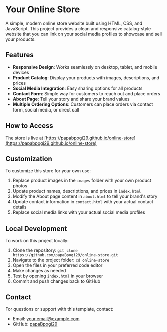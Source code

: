 # Your Online Store

A simple, modern online store website built using HTML, CSS, and JavaScript. This project provides a clean and responsive catalog-style website that you can link on your social media profiles to showcase and sell your products.

## Features

- **Responsive Design**: Works seamlessly on desktop, tablet, and mobile devices
- **Product Catalog**: Display your products with images, descriptions, and prices
- **Social Media Integration**: Easy sharing options for all products
- **Contact Form**: Simple way for customers to reach out and place orders
- **About Page**: Tell your story and share your brand values
- **Multiple Ordering Options**: Customers can place orders via contact form, social media, or direct call

## How to Access

The store is live at [https://papabpogi29.github.io/online-store](https://papabpogi29.github.io/online-store)

## Customization

To customize this store for your own use:

1. Replace product images in the `images` folder with your own product photos
2. Update product names, descriptions, and prices in `index.html`
3. Modify the About page content in `about.html` to tell your brand's story
4. Update contact information in `contact.html` with your actual contact details
5. Replace social media links with your actual social media profiles

## Local Development

To work on this project locally:

1. Clone the repository: `git clone https://github.com/papaBpogi29/online-store.git`
2. Navigate to the project folder: `cd online-store`
3. Open the files in your preferred code editor
4. Make changes as needed
5. Test by opening `index.html` in your browser
6. Commit and push changes back to GitHub

## Contact

For questions or support with this template, contact:

- Email: your.email@example.com
- GitHub: [papaBpogi29](https://github.com/papaBpogi29)

